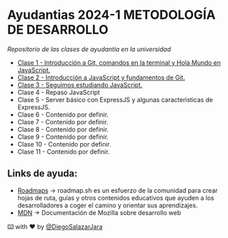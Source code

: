 # Ayudantias 2024-1 METODOLOGÍA DE DESARROLLO

_Repositorio de las clases de ayudantia en la universidad_

- [Clase 1 - Introducción a Git, comandos en la terminal y Hola Mundo en JavaScript.](./Ayudantia-clase-1/)
- [Clase 2 - Introducción a JavaScript y fundamentos de Git.](./Ayudantia-clase-2/)
- [Clase 3 - Seguimos estudiando JavaScript.](./Ayudantia-clase-3/)
- Clase 4 - Repaso JavaScript
- Clase 5 - Server básico con ExpressJS y algunas caracteristicas de ExpressJS.
- Clase 6 - Contenido por definir.
- Clase 7 - Contenido por definir.
- Clase 8 - Contenido por definir.
- Clase 9 - Contenido por definir.
- Clase 10 - Contenido por definir.
- Clase 11 - Contenido por definir.

## Links de ayuda:

- [Roadmaps](https://roadmap.sh/) -> roadmap.sh es un esfuerzo de la comunidad para crear hojas de ruta, guías y otros contenidos educativos que ayuden a los desarrolladores a coger el camino y orientar sus aprendizajes.
- [MDN](https://developer.mozilla.org/es/) -> Documentación de Mozilla sobre desarrollo web

⌨️ with ❤️ by [@DiegoSalazarJara](https://github.com/DiegoSalazarJara)